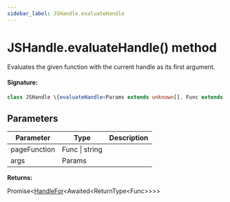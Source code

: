 ```yaml
---
sidebar_label: JSHandle.evaluateHandle
---
```


# JSHandle.evaluateHandle() method

Evaluates the given function with the current handle as its first argument.

#### Signature:

```typescript
class JSHandle \{evaluateHandle<Params extends unknown[], Func extends EvaluateFuncWith<T, Params> = EvaluateFuncWith<T, Params>>(pageFunction: Func | string, ...args: Params): Promise<HandleFor<Awaited<ReturnType<Func>>>>;\}
```

## Parameters

| Parameter    | Type           | Description |
| ------------ | -------------- | ----------- |
| pageFunction | Func \| string |             |
| args         | Params         |             |

**Returns:**

Promise&lt;[HandleFor](./puppeteer.handlefor.md)&lt;Awaited&lt;ReturnType&lt;Func&gt;&gt;&gt;&gt;
